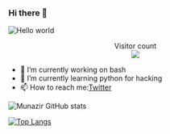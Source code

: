 ### Hi there 👋

<img src="https://github.com/akr3ch/akr3ch/blob/master/noob.png" alt="Hello world">

<p align="center"> 
  Visitor count<br>
  <img src="https://profile-counter.glitch.me/akr3ch/count.svg" />
</p>


<!-- **akr3ch/akr3ch** is a ✨ _special_ ✨ repository because its `README.md` (this file) appears on your GitHub profile.

Here are some ideas to get you started: -->

- 🔭 I’m currently working on bash
- 🌱 I’m currently learning python for hacking
- 📫 How to reach me:[Twitter](https://twitter.com/a_k_r_e_c_H)
<!-- - 😄 Pronouns: ... -->
<!-- - ⚡ Fun fact:  -->

![Munazir GitHub stats](https://github-readme-stats.vercel.app/api?username=akr3ch&show_icons=true&theme=radical)

[![Top Langs](https://github-readme-stats.vercel.app/api/top-langs/?username=akr3ch&layout=compact)](https://github.com/akr3ch/github-readme-stats)
